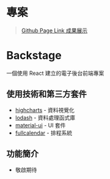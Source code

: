 # 專案

> [Github Page Link 成果展示](https://elvis1056.github.io/backstageworks/)

# Backstage

一個使用 React 建立的電子後台前端專案

## 使用技術和第三方套件

- [highcharts](https://www.highcharts.com/) - 資料視覺化
- [lodash](https://lodash.com/) - 資料處理函式庫
- [material-ui](https://mui.com/) - UI 套件
- [fullcalendar](https://fullcalendar.io/) - 排程系統

## 功能簡介

- 敬啟期待

